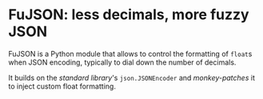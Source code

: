 
# FuJSON: less decimals, more fuzzy JSON

FuJSON is a Python module that allows to control the 
formatting of `float`s when JSON encoding, 
typically to dial down the number of decimals.

It builds on the *standard library*'s `json.JSONEncoder`
and *monkey-patches* it to inject custom float formatting.
